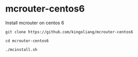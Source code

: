 # mcrouter-centos6
Install mcrouter on centos 6

  ```
  git clone https://github.com/kingoliang/mcrouter-centos6

  cd mcrouter-centos6

  ./mcinstall.sh
  ```
